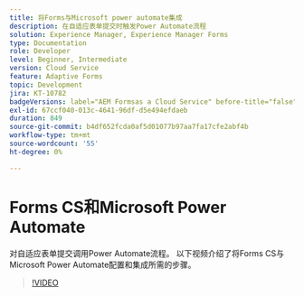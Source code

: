 ```yaml
---
title: 将Forms与Microsoft power automate集成
description: 在自适应表单提交时触发Power Automate流程
solution: Experience Manager, Experience Manager Forms
type: Documentation
role: Developer
level: Beginner, Intermediate
version: Cloud Service
feature: Adaptive Forms
topic: Development
jira: KT-10782
badgeVersions: label="AEM Formsas a Cloud Service" before-title="false"
exl-id: 67ccf040-013c-4641-96df-d5e494efdaeb
duration: 849
source-git-commit: b4df652fcda0af5d01077b97aa7fa17cfe2abf4b
workflow-type: tm+mt
source-wordcount: '55'
ht-degree: 0%

---
```


# Forms CS和Microsoft Power Automate

对自适应表单提交调用Power Automate流程。 以下视频介绍了将Forms CS与Microsoft Power Automate配置和集成所需的步骤。

>[!VIDEO](https://video.tv.adobe.com/v/345675?quality=12&learn=on)

